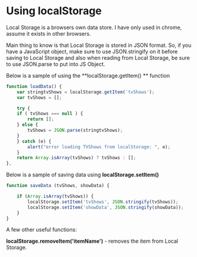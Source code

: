 # Using localStorage

Local Storage is a browsers own data store. I have only used in chrome, assume it exists in other browsers.

Main thing to know is that Local Storage is stored in JSON format. So, if you have a JavaScript object, make sure to use JSON.stringify on it before saving to Local Storage and also when reading from Local Storage, be sure to use JSON.parse to put into JS Object.

Below is a sample of using the **localStorage.getItem() ** function

```javascript
function loadData() {
	var stringtvShows = localStorage.getItem('tvShows');
	var tvShows = [];

	try {
	if ( tvShows === null ) {
		return [];
	} else {
		tvShows = JSON.parse(stringtvShows);
	}
	} catch (e) {
		alert("error loading TVShows from localStorage: ", e);
	}
	return Array.isArray(tvShows) ? tvShows : [];
},
```

Below is a sample of saving data using **localStorage.setItem()** 
```javascript
function saveData (tvShows, showData) {

	if (Array.isArray(tvShows)) {
		localStorage.setItem('tvShows', JSON.stringify(tvShows));
		localStorage.setItem('showData', JSON.stringify(showData));
	}
}
```

A few other useful functions:

**localStorage.removeItem('itemName')** - removes the item from Local Storage.